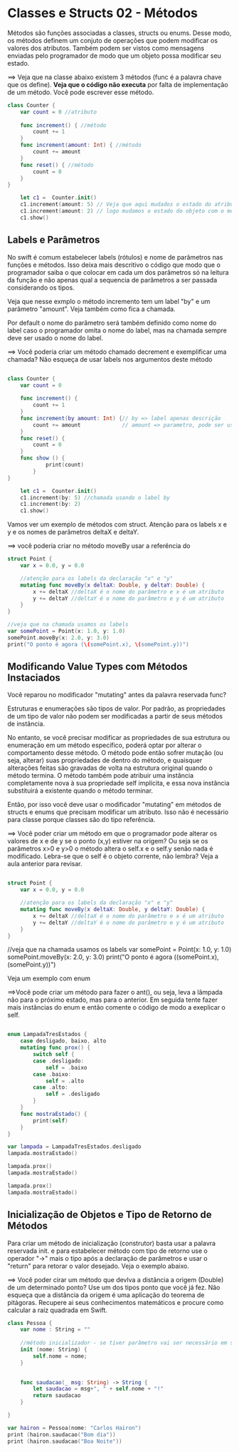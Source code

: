 # Classes e Structs 02 - Métodos
Métodos são funções associadas a classes, structs ou enums. Desse modo, os métodos definem um conjuto de operações que podem modificar os valores dos atributos. Também podem ser vistos como mensagens enviadas pelo programador de modo que um objeto possa modificar seu estado. 

==> Veja que na classe abaixo existem 3 métodos (func é a palavra chave que os define). **Veja que o código não executa** por falta de implementação de um método. Você pode escrever esse método. 

```swift runnable
class Counter {
    var count = 0 //atributo
    
    func increment() { //método
        count += 1
    }
    func increment(amount: Int) { //método
        count += amount
    }
    func reset() { //método
        count = 0
    }
}

    let c1 =  Counter.init()
    c1.increment(amount: 5) // Veja que aqui mudados o estado do atributo count
    c1.increment(amount: 2) // logo mudamos o estado do objeto com o método increment
    c1.show()

```

## Labels e Parâmetros 
No swift é comum estabelecer labels (rótulos) e nome de parâmetros nas funções e métodos. Isso deixa mais descritivo o código que modo que o programador saiba o que colocar em cada um dos parâmetros só na leitura da função e não apenas qual a sequencia de parâmetros a ser passada considerando os tipos. 

Veja que nesse exmplo o método incremento tem um label "by"  e um parâmetro "amount". Veja também como fica a chamada. 

Por default o nome do parâmetro será também definido como nome do label caso o programador omita o nome do label, mas na chamada sempre deve ser usado o nome do label.


==> Você poderia criar um método chamado decrement e exemplificar uma chamada? Não esqueça de usar labels nos argumentos deste método

```swift runnable

class Counter {
    var count = 0
    
    func increment() {
        count += 1
    }
    func increment(by amount: Int) {// by => label apenas descrição
        count += amount             // amount => parametro, pode ser usado na função
    }
    func reset() {
        count = 0
    }
    func show () {
            print(count)
        }
}

    let c1 =  Counter.init()
    c1.increment(by: 5) //chamada usando o label by
    c1.increment(by: 2)
    c1.show()

```


Vamos ver um exemplo de métodos com struct. Atenção para os labels x e y e os nomes de parâmetros  deltaX e deltaY.

==> você poderia criar no método moveBy usar a referência do 

```swift runnable
struct Point {
    var x = 0.0, y = 0.0

    //atenção para os labels da declaração "x" e "y"
    mutating func moveBy(x deltaX: Double, y deltaY: Double) {
        x += deltaX //deltaX é o nome do parâmetro e x é um atributo
        y += deltaY //deltaY é o nome do parâmetro e y é um atributo
    }
}

//veja que na chamada usamos os labels
var somePoint = Point(x: 1.0, y: 1.0)
somePoint.moveBy(x: 2.0, y: 3.0)
print("O ponto é agora (\(somePoint.x), \(somePoint.y))")
```



## Modificando Value Types com Métodos Instaciados
Você reparou no modificador "mutating" antes da palavra reservada func? 

Estruturas e enumerações são tipos de valor. Por padrão, as propriedades de um tipo de valor não podem ser modificadas a partir de seus métodos de instância.

No entanto, se você precisar modificar as propriedades de sua estrutura ou enumeração em um método específico, poderá optar por alterar o comportamento desse método. O método pode então sofrer mutação (ou seja, alterar) suas propriedades de dentro do método, e quaisquer alterações feitas são gravadas de volta na estrutura original quando o método termina. O método também pode atribuir uma instância completamente nova à sua propriedade self implícita, e essa nova instância substituirá a existente quando o método terminar.

Então, por isso você deve usar o modificador "mutating" em métodos de structs e enums que precisam modificar um atributo. Isso não é necessário para classe porque classes são do tipo referência. 

==> Você poder criar um método em que o programador pode alterar os valores de x e de y se o ponto (x,y) estiver na origem? Ou seja se os parâmetros x>0 e y>0 o método altera o self.x e o self.y senão nada é modificado. Lebra-se que o self é o objeto corrente, não lembra? Veja a aula anterior para revisar. 

```swift runnable

struct Point {
    var x = 0.0, y = 0.0

    //atenção para os labels da declaração "x" e "y"
    mutating func moveBy(x deltaX: Double, y deltaY: Double) {
        x += deltaX //deltaX é o nome do parâmetro e x é um atributo
        y += deltaY //deltaY é o nome do parâmetro e y é um atributo
    }
}

```

//veja que na chamada usamos os labels
var somePoint = Point(x: 1.0, y: 1.0)
somePoint.moveBy(x: 2.0, y: 3.0)
print("O ponto é agora (\(somePoint.x), \(somePoint.y))")


Veja um exemplo com enum

==>Você pode criar um método para fazer o ant(), ou seja, leva a lâmpada não para o próximo estado, mas para o anterior. Em seguida tente fazer mais instâncias do enum e então comente o código de modo a exeplicar o self.  

```swift runnable

enum LampadaTresEstados {
    case desligado, baixo, alto
    mutating func prox() {
        switch self {
        case .desligado:
            self = .baixo
        case .baixo:
            self = .alto
        case .alto:
            self = .desligado
        }
    }
    func mostraEstado() {
        print(self)
    }
}

var lampada = LampadaTresEstados.desligado
lampada.mostraEstado()

lampada.prox()
lampada.mostraEstado()

lampada.prox()
lampada.mostraEstado()

```

## Inicialização de Objetos e Tipo de Retorno de Métodos

Para criar um método de inicialização (construtor) basta usar a palavra reservada init. e para estabelecer método com tipo de retorno use o operador "->" mais o tipo após a declaração de parâmetros e usar o "return" para retorar o valor desejado. Veja o exemplo abaixo. 

==> Você poder cirar um método que devlva a distância a origem (Double) de um determinado ponto? Use um dos tipos ponto que você já fez. Não esqueça que a distância da origem é uma aplicação do teorema de pitágoras. Recupere ai seus conhecimentos matemáticos e procure como calcular a raíz quadrada em Swift. 


```swift runnable
class Pessoa {
    var nome : String = ""
    
    //método inicializador - se tiver parâmetro vai ser necessário em swift
    init (nome: String) {
        self.nome = nome;
    }
    

    func saudacao(_ msg: String) -> String {
        let saudacao = msg+", " + self.nome + "!"
        return saudacao
    }

}

var hairon = Pessoa(nome: "Carlos Hairon")
print (hairon.saudacao("Bom dia"))
print (hairon.saudacao("Boa Noite"))
```